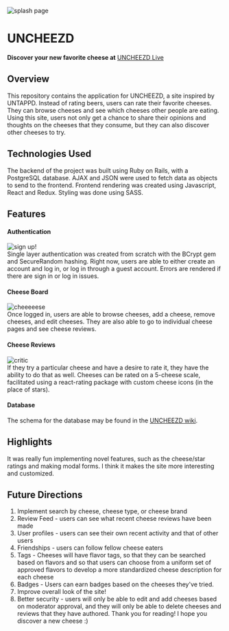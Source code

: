 ![splash page](http://i64.tinypic.com/2gvpoo0.png)
# UNCHEEZD
**Discover your new favorite cheese at** [UNCHEEZD Live](https://uncheezd.herokuapp.com/#/)

## Overview
This repository contains the application for UNCHEEZD, a site inspired by UNTAPPD. Instead of rating beers, users can rate their favorite cheeses. They can browse cheeses and see which cheeses other people are eating. Using this site, users not only get a chance to share their opinions and thoughts on the cheeses that they consume, but they can also discover other cheeses to try.

## Technologies Used
The backend of the project was built using Ruby on Rails, with a PostgreSQL database. AJAX and JSON were used to fetch data as objects to send to the frontend. Frontend rendering was created using Javascript, React and Redux. Styling was done using SASS.
## Features
#### Authentication
![sign up!](http://i63.tinypic.com/123t9ht.png)<br>
Single layer authentication was created from scratch with the BCrypt gem and SecureRandom hashing. Right now, users are able to either create an account and log in, or log in through a guest account. Errors are rendered if there are sign in or log in issues.
#### Cheese Board
![cheeeeese](http://i67.tinypic.com/2hz0d2w.png)<br>
Once logged in, users are able to browse cheeses, add a cheese, remove cheeses, and edit cheeses. They are also able to go to individual cheese pages and see cheese reviews.
#### Cheese Reviews
![critic](http://i66.tinypic.com/2ivxxz4.png)<br>
If they try a particular cheese and have a desire to rate it, they have the ability to do that as well. Cheeses can be rated on a 5-cheese scale, facilitated using a react-rating package with custom cheese icons (in the place of stars).
#### Database
The schema for the database may be found in the [UNCHEEZD wiki](https://github.com/polkadotazn/UNCHEEZD/wiki).
## Highlights
It was really fun implementing novel features, such as the cheese/star ratings and making modal forms. I think it makes the site more interesting and customized.
## Future Directions
1. Implement search by cheese, cheese type, or cheese brand
2. Review Feed - users can see what recent cheese reviews have been made
3. User profiles - users can see their own recent activity and that of other users
4. Friendships - users can follow fellow cheese eaters
5. Tags - Cheeses will have flavor tags, so that they can be searched based on flavors and so that users can choose from a uniform set of approved flavors to develop a more standardized cheese description for each cheese
6. Badges - Users can earn badges based on the cheeses they've tried.
7. Improve overall look of the site!
8. Better security - users will only be able to edit and add cheeses based on moderator approval, and they will only be able to delete cheeses and reviews that they have authored.
Thank you for reading! I hope you discover a new cheese :)
